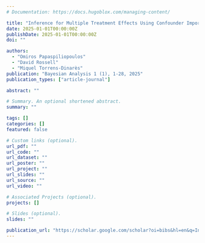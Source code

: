 ```yaml
---
# Documentation: https://docs.hugoblox.com/managing-content/

title: "Inference for Multiple Treatment Effects Using Confounder Importance Learning"
date: 2025-01-01T00:00:00Z
publishDate: 2025-01-01T00:00:00Z
doi: ""

authors:
  - "Omiros Papaspiliopoulos"
  - "David Rossell"
  - "Miquel Torrens-Dinarès"
publication: "Bayesian Analysis 1 (1), 1-28, 2025"
publication_types: ["article-journal"]

abstract: ""

# Summary. An optional shortened abstract.
summary: ""

tags: []
categories: []
featured: false

# Custom links (optional).
url_pdf: ""
url_code: ""
url_dataset: ""
url_poster: ""
url_project: ""
url_slides: ""
url_source: ""
url_video: ""

# Associated Projects (optional).
projects: []

# Slides (optional).
slides: ""

publication_url: "https://scholar.google.com/scholar?oi=bibs&hl=en&q=Inference+for+Multiple+Treatment+Effects+Using+Confounder+Importance+Learning"
---
```

